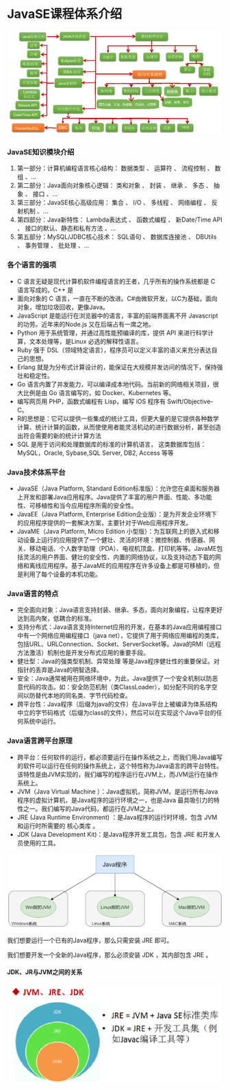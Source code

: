 # JavaSE课程体系介绍 

![image.png](_images/1599066879504-3346807a-e41e-45c1-a99a-7dd556426326.png)

### JavaSE知识模块介绍

1. 第一部分：计算机编程语言核心结构： 数据类型 、 运算符 、 流程控制 、 数组 、…
2. 第二部分：Java面向对象核心逻辑： 类和对象 、 封装 、 继承 、 多态 、 抽象 、 接口 、…
3. 第三部分：JavaSE核心高级应用： 集合 、 I/O 、 多线程 、 网络编程 、 反射机制 、…
4. 第四部分：Java新特性： Lambda表达式 、 函数式编程 、 新Date/Time API 、 接口的默认、静态和私有方法 、…
5. 第五部分：MySQL/JDBC核心技术： SQL语句 、 数据库连接池 、 DBUtils 、 事务管理 、 批处理 、…



### 各个语言的强项

- C 语言无疑是现代计算机软件编程语言的王者，几乎所有的操作系统都是 C 语言写成的。C++ 是
- 面向对象的 C 语言，一直在不断的改进。C#由微软开发，以C为基础，面向对象，增加垃圾回收，更像Java。
- JavaScript 是能运行在浏览器中的语言，丰富的前端界面离不开 Javascript 的功劳。近年来的Node.js 又在后端占有一席之地。
- Python 用于系统管理，并通过高性能预编译的库，提供 API 来进行科学计算，文本处理等，是Linux 必选的解释性语言。
- Ruby 强于 DSL（领域特定语言），程序员可以定义丰富的语义来充分表达自己的思想。
- Erlang 就是为分布式计算设计的，能保证在大规模并发访问的情况下，保持强壮和稳定性。
- Go 语言内置了并发能力，可以编译成本地代码。当前新的网络相关项目，很大比例是由 Go 语言编写的，如 Docker、Kubernetes 等。
- 编写网页用 PHP，函数式编程有 Lisp，编写 iOS 程序有 Swift/Objective-C。
- R的思想是：它可以提供一些集成的统计工具，但更大量的是它提供各种数学计算、统计计算的函数，从而使使用者能灵活机动的进行数据分析，甚至创造出符合需要的新的统计计算方法
- SQL 是用于访问和处理数据库的标准的计算机语言， 这类数据库包括：MySQL，Oracle, Sybase,SQL Server, DB2, Access 等等



### Java技术体系平台

- JavaSE（Java Platform, Standard Edition标准版）：允许您在桌面和服务器上开发和部署Java应用程序。Java提供了丰富的用户界面、性能、多功能性、可移植性和当今应用程序所需的安全性。
- JavaEE（Java Platform, Enterprise Edition企业版）：是为开发企业环境下的应用程序提供的一套解决方案，主要针对于Web应用程序开发。
- JavaME（Java Platform, Micro Edition 小型版）：为互联网上的嵌入式和移动设备上运行的应用提供了一个健壮、灵活的环境：微控制器、传感器、网关、移动电话、个人数字助理（PDA）、电视机顶盒、打印机等等。JavaME包括灵活的用户界面、健壮的安全性、内置的网络协议，以及支持动态下载的网络和离线应用程序。基于JavaME的应用程序在许多设备上都是可移植的，但是利用了每个设备的本机功能。



### Java语言的特点

- 完全面向对象：Java语言支持封装、继承、多态，面向对象编程，让程序更好达到高内聚，低耦合的标准。
- 支持分布式：Java语言支持Internet应用的开发，在基本的Java应用编程接口中有一个网络应用编程接口（java net），它提供了用于网络应用编程的类库，包括URL、URLConnection、Socket、ServerSocket等。Java的RMI（远程方法激活）机制也是开发分布式应用的重要手段。
- 健壮型：Java的强类型机制、异常处理 等是Java程序健壮性的重要保证。对指针的丢弃是Java的明智选择。
- 安全：Java通常被用在网络环境中，为此，Java提供了一个安全机制以防恶意代码的攻击。如：安全防范机制（类ClassLoader），如分配不同的名字空间以防替代本地的同名类、字节代码检查。
- 跨平台性：Java程序（后缀为java的文件）在Java平台上被编译为体系结构中立的字节码格式（后缀为class的文件），然后可以在实现这个Java平台的任何系统中运行。



### Java语言跨平台原理

- 跨平台：任何软件的运行，都必须要运行在操作系统之上，而我们用Java编写的软件可以运行在任何的操作系统上，这个特性称为Java语言的跨平台特性。该特性是由JVM实现的，我们编写的程序运行在JVM上，而JVM运行在操作系统上。
- JVM（Java Virtual Machine ）：Java虚拟机，简称JVM，是运行所有Java程序的虚拟计算机，是Java程序的运行环境之一，也是Java 最具吸引力的特性之一。我们编写的Java代码，都运行在JVM之上。
- JRE (Java Runtime Environment) ：是Java程序的运行时环境，包含 JVM  和运行时所需要的 核心类库 。
- JDK (Java Development Kit)：是Java程序开发工具包，包含 JRE  和开发人员使用的工具。

![image.png](_images/1599067269740-e28364f7-9965-4fb0-8591-fbf2e0a90b86.png)

我们想要运行一个已有的Java程序，那么只需安装 JRE  即可。

我们想要开发一个全新的Java程序，那么必须安装 JDK  ，其内部包含 JRE 。

#### JDK、JR与JVM之间的关系

![image.png](_images/1599067296740-dde624bf-c71a-4521-911f-1681d665867a.png)